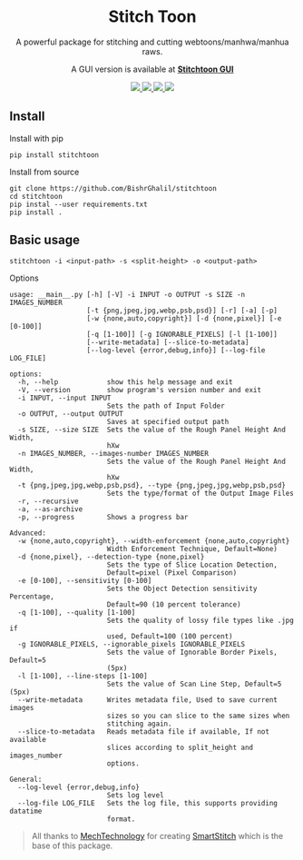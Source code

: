 <div align="center">
  <h1>Stitch Toon</h1>
  <p>
    A powerful package for stitching and cutting webtoons/manhwa/manhua raws.
  </p>
  <p>
    A GUI version is available at <a href="https://github.com/BishrGhalil/stitchtoon-gui"><b>Stitchtoon GUI</b></a>
  </p>
  <a href="https://github.com/BishrGhalil/stitchtoon/releases/latest">
    <img src="https://img.shields.io/github/v/release/BishrGhalil/stitchtoon">
  </a>
  <a href="https://github.com/BishrGhalil/stitchtoon/releases/latest">
    <img src="https://img.shields.io/github/release-date/BishrGhalil/stitchtoon">
  </a>
  <a href="https://github.com/BishrGhalil/stitchtoon/tree/dev">
    <img src="https://img.shields.io/github/last-commit/BishrGhalil/stitchtoon">
  </a>
  <a href="https://github.com/BishrGhalil/stitchtoon/blob/dev/LICENSE">
    <img src="https://img.shields.io/github/license/BishrGhalil/stitchtoon">
  </a>
  </div>

## Install
Install with pip
```
pip install stitchtoon
```

Install from source
```
git clone https://github.com/BishrGhalil/stitchtoon
cd stitchtoon
pip instal --user requirements.txt
pip install .
```

## Basic usage
```
stitchtoon -i <input-path> -s <split-height> -o <output-path>
```
Options
```
usage: __main__.py [-h] [-V] -i INPUT -o OUTPUT -s SIZE -n IMAGES_NUMBER
                   [-t {png,jpeg,jpg,webp,psb,psd}] [-r] [-a] [-p]
                   [-w {none,auto,copyright}] [-d {none,pixel}] [-e [0-100]]
                   [-q [1-100]] [-g IGNORABLE_PIXELS] [-l [1-100]]
                   [--write-metadata] [--slice-to-metadata]
                   [--log-level {error,debug,info}] [--log-file LOG_FILE]

options:
  -h, --help            show this help message and exit
  -V, --version         show program's version number and exit
  -i INPUT, --input INPUT
                        Sets the path of Input Folder
  -o OUTPUT, --output OUTPUT
                        Saves at specified output path
  -s SIZE, --size SIZE  Sets the value of the Rough Panel Height And Width,
                        hXw
  -n IMAGES_NUMBER, --images-number IMAGES_NUMBER
                        Sets the value of the Rough Panel Height And Width,
                        hXw
  -t {png,jpeg,jpg,webp,psb,psd}, --type {png,jpeg,jpg,webp,psb,psd}
                        Sets the type/format of the Output Image Files
  -r, --recursive
  -a, --as-archive
  -p, --progress        Shows a progress bar

Advanced:
  -w {none,auto,copyright}, --width-enforcement {none,auto,copyright}
                        Width Enforcement Technique, Default=None)
  -d {none,pixel}, --detection-type {none,pixel}
                        Sets the type of Slice Location Detection,
                        Default=pixel (Pixel Comparison)
  -e [0-100], --sensitivity [0-100]
                        Sets the Object Detection sensitivity Percentage,
                        Default=90 (10 percent tolerance)
  -q [1-100], --quality [1-100]
                        Sets the quality of lossy file types like .jpg if
                        used, Default=100 (100 percent)
  -g IGNORABLE_PIXELS, --ignorable_pixels IGNORABLE_PIXELS
                        Sets the value of Ignorable Border Pixels, Default=5
                        (5px)
  -l [1-100], --line-steps [1-100]
                        Sets the value of Scan Line Step, Default=5 (5px)
  --write-metadata      Writes metadata file, Used to save current images
                        sizes so you can slice to the same sizes when
                        stitching again.
  --slice-to-metadata   Reads metadata file if available, If not available
                        slices according to split_height and images_number
                        options.

General:
  --log-level {error,debug,info}
                        Sets log level
  --log-file LOG_FILE   Sets the log file, this supports providing datatime
                        format.
```

 
> All thanks to [MechTechnology](https://github.com/MechTechnology) for creating [SmartStitch](https://github.com/BishrGhalil/stitchtoon) which is the base of this package.
